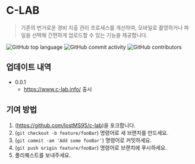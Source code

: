 # C-LAB
> 기존의 번거로운 경비 지출 관리 프로세스를 개선하여, 모바일로 촬영하거나 파일을 선택해 간편하게 업로드할 수 있는 기능을 제공합니다.

![GitHub top language](https://img.shields.io/github/languages/top/lostMS95/c-lab.svg)
![GitHub commit activity](https://img.shields.io/github/commit-activity/w/lostMS95/c-lab.svg)
![GitHub contributors](https://img.shields.io/github/contributors/lostMS95/c-lab.svg)


## 업데이트 내역
* 0.0.1
    * https://www.c-lab.info/ 출시


## 기여 방법

1. (<https://github.com/lostMS95/c-lab>)을 포크합니다.
2. (`git checkout -b feature/fooBar`) 명령어로 새 브랜치를 만드세요.
3. (`git commit -am 'Add some fooBar'`) 명령어로 커밋하세요.
4. (`git push origin feature/fooBar`) 명령어로 브랜치에 푸시하세요. 
5. 풀리퀘스트를 보내주세요.
